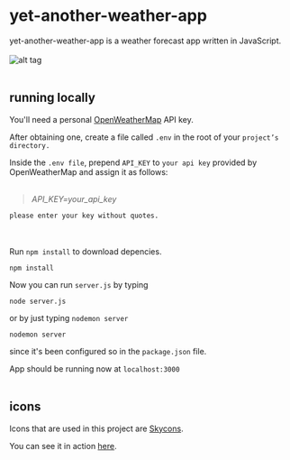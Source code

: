 # yet-another-weather-app

yet-another-weather-app is a weather forecast app written in JavaScript.   
<br>
![alt tag](https://i.imgur.com/1EQIeRo.png "this is just a screenshot")
<br><br>
## running locally

You'll need a personal [OpenWeatherMap](https://openweathermap.org/api) API key.

After obtaining one, create a file called `.env` in the root of your `project’s directory.`

Inside the `.env file`, prepend `API_KEY` to `your api key` provided by OpenWeatherMap and assign it as follows:
<br/><br/>

>*API_KEY=your_api_key*

`please enter your key without quotes.`
<br/><br/><br/>

Run `npm install` to download depencies.

```
npm install
```
Now you can run `server.js` by typing

```
node server.js
```

or by just typing `nodemon server`
```
nodemon server
```
since it's been configured so in the `package.json` file.


App should be running now at `localhost:3000`
<br/><br/>
## icons

Icons that are used in this project are [Skycons](https://darkskyapp.github.io/skycons/).

You can see it in action [here](https://yet-another-weather-app-x.herokuapp.com/).
